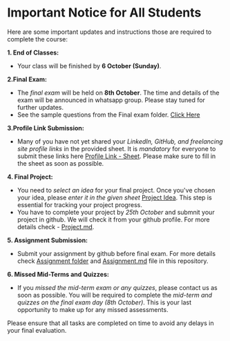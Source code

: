 # Important Notice for All Students

Here are some important updates and instructions those are required to complete the course:

 **1. End of Classes:**   
- Your class will be finished by **6 October (Sunday)**.

**2.Final Exam:**
- The *final exam* will be held on **8th October**. The time and details of the exam will be announced in whatsapp group. Please stay tuned for further updates.
- See the sample questions from the Final exam folder. [Click Here](https://github.com/samsuddoha/Python-Programming/tree/main/Final%20Exam)

**3.Profile Link Submission:**
- Many of you have not yet shared your *LinkedIn, GitHub, and freelancing site profile links* in the provided sheet. It is *mandatory* for everyone to submit these links here [Profile Link - Sheet](https://docs.google.com/spreadsheets/d/1C6yQkCd59UDMFOut5EFb3XoDs_LV97rp0GdJM-yCpt0/edit?gid=0#gid=0). Please make sure to fill in the sheet as soon as possible.

**4. Final Project:**
- You need to *select an idea* for your final project. Once you've chosen your idea, please *enter it in the given sheet* [Project Idea](https://docs.google.com/spreadsheets/d/1C6yQkCd59UDMFOut5EFb3XoDs_LV97rp0GdJM-yCpt0/edit?gid=1339576629#gid=1339576629). This step is essential for tracking your project progress.
- You have to complete your project by *25th October* and submnit your project in github. We will check it from your github profile. For more details check - [Project.md](https://github.com/samsuddoha/Python-Programming/blob/main/Project.md). 

**5. Assignment Submission:**
- Submit your assignment by github before final exam. For more details check [Assignment folder](https://github.com/samsuddoha/Python-Programming/tree/main/Assignment) and [Assignment.md](https://github.com/samsuddoha/Python-Programming/blob/main/Assignment/Assignment.md) file in this repository. 

**6. Missed Mid-Terms and Quizzes:**
- If you *missed the mid-term exam or any quizzes*, please contact us as soon as possible. You will be required to complete the *mid-term and quizzes on the final exam day (8th October)*. This is your last opportunity to make up for any missed assessments.

Please ensure that all tasks are completed on time to avoid any delays in your final evaluation.